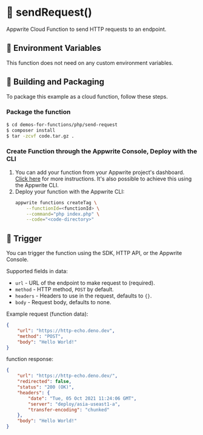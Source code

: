 # 📧  sendRequest()
Appwrite Cloud Function to send HTTP requests to an endpoint.

## 📝 Environment Variables
This function does not need on any custom environment variables.

## 🚀 Building and Packaging
To package this example as a cloud function, follow these steps.

### Package the function

```bash
$ cd demos-for-functions/php/send-request
$ composer install
$ tar -zcvf code.tar.gz .
```

### Create Function through the Appwrite Console, Deploy with the CLI
1. You can add your function from your Appwrite project's dashboard. [Click here](https://appwrite.io/docs/functions#addFunction) for more instructions. It's also possible to achieve this using the Appwrite CLI.
2. Deploy your function with the Appwrite CLI:
   ```bash
   appwrite functions createTag \
       --functionId=<functionId> \
       --command="php index.php" \
       --code="<code-directory>"
   ```
## 🎯 Trigger
You can trigger the function using the SDK, HTTP API, or the Appwrite Console.

Supported fields in data:

* `url` - URL of the endpoint to make request to (required).
* `method` - HTTP method, `POST` by default.
* `headers` - Headers to use in the request, defaults to `{}`.
* `body` - Request body, defaults to none.

Example request (function data):

```json
{
    "url": "https://http-echo.deno.dev",
    "method": "POST",
    "body": "Hello World!"
}
```

function response:

```json
{
    "url": "https://http-echo.deno.dev/",
    "redirected": false,
    "status": "200 (OK)",
    "headers": {
        "date": "Tue, 05 Oct 2021 11:24:06 GMT",
        "server": "deploy/asia-useast1-a",
        "transfer-encoding": "chunked"
    },
    "body": "Hello World!"
}
```
